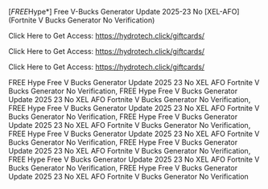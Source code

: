 [*FREE*Hype*] Free V-Bucks Generator Update 2025-23 No [XEL-AFO] (Fortnite V Bucks Generator No Verification)

Click Here to Get Access: https://hydrotech.click/giftcards/

Click Here to Get Access: https://hydrotech.click/giftcards/

Click Here to Get Access: https://hydrotech.click/giftcards/

 FREE Hype Free V Bucks Generator Update 2025 23 No XEL AFO Fortnite V Bucks Generator No Verification, FREE Hype Free V Bucks Generator Update 2025 23 No XEL AFO Fortnite V Bucks Generator No Verification, FREE Hype Free V Bucks Generator Update 2025 23 No XEL AFO Fortnite V Bucks Generator No Verification, FREE Hype Free V Bucks Generator Update 2025 23 No XEL AFO Fortnite V Bucks Generator No Verification, FREE Hype Free V Bucks Generator Update 2025 23 No XEL AFO Fortnite V Bucks Generator No Verification, FREE Hype Free V Bucks Generator Update 2025 23 No XEL AFO Fortnite V Bucks Generator No Verification, FREE Hype Free V Bucks Generator Update 2025 23 No XEL AFO Fortnite V Bucks Generator No Verification, FREE Hype Free V Bucks Generator Update 2025 23 No XEL AFO Fortnite V Bucks Generator No Verification
